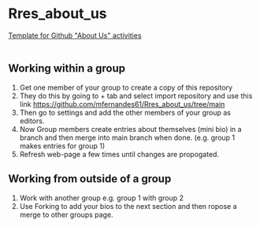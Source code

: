 # Rres_about_us
<u>Template for Github "About Us" activities</u>   
<br>
## Working within a group   
1) Get one member of your group to create a copy of this repository   
2) They do this by going to + tab and select import repository
and use this link https://github.com/mfernandes61/Rres_about_us/tree/main
3) Then go to settings and add the other members of your group as editors.
4) Now Group members create entries about themselves (mini bio) in a branch and then merge into main branch when done. (e.g. group 1 makes entries for group 1)
5) Refresh web-page a few times until changes are propogated.

## Working from outside of a group   
1) Work with another group e.g. group 1 with group 2   
2) Use Forking to add your bios to the next section and then ropose a merge to other groups page.
   
